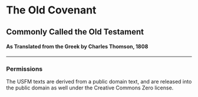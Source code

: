 # The Old Covenant
## Commonly Called the Old Testament
#### As Translated from the Greek by Charles Thomson, 1808

---

### Permissions

The USFM texts are derived from a public domain text, and are released into the
public domain as well under the Creative Commons Zero license.
